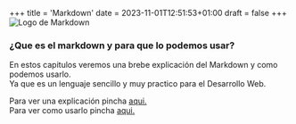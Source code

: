 +++
title = 'Markdown'
date = 2023-11-01T12:51:53+01:00
draft = false
+++
![Logo de Markdown](/imageslogo.png)
### ¿Que es el markdown y para que lo podemos usar?

En estos capitulos veremos una brebe explicación del Markdown y como podemos usarlo.  
Ya que es un lenguaje sencillo y muy practico para el Desarrollo Web.

Para ver una explicación pincha [aqui.](/tema1)  
Para ver como usarlo pincha [aqui.](/tema2)

